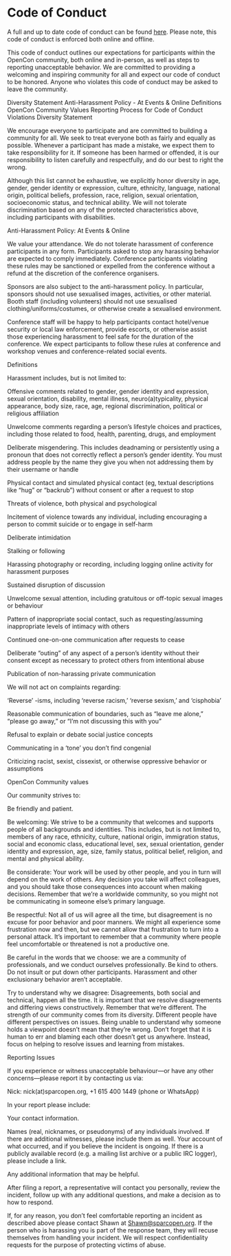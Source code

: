 # Code of Conduct

A full and up to date code of conduct can be found [here](http://www.opencon2017.org/code_of_conduct). Please note, this code of conduct is enforced both online and offline. 

This code of conduct outlines our expectations for participants within the OpenCon community, both online and in-person, as well as steps to reporting unacceptable behavior. We are committed to providing a welcoming and inspiring community for all and expect our code of conduct to be honored. Anyone who violates this code of conduct may be asked to leave the community.

Diversity Statement
Anti-Harassment Policy - At Events & Online
Definitions
OpenCon Community Values
Reporting Process for Code of Conduct Violations
Diversity Statement

We encourage everyone to participate and are committed to building a community for all. We seek to treat everyone both as fairly and equally as possible. Whenever a participant has made a mistake, we expect them to take responsibility for it. If someone has been harmed or offended, it is our responsibility to listen carefully and respectfully, and do our best to right the wrong.


Although this list cannot be exhaustive, we explicitly honor diversity in age, gender, gender identity or expression, culture, ethnicity, language, national origin, political beliefs, profession, race, religion, sexual orientation, socioeconomic status, and technical ability. We will not tolerate discrimination based on any of the protected characteristics above, including participants with disabilities.

Anti-Harassment Policy: At Events & Online

We value your attendance. We do not tolerate harassment of conference participants in any form. Participants asked to stop any harassing behavior are expected to comply immediately. Conference participants violating these rules may be sanctioned or expelled from the conference without a refund at the discretion of the conference organisers.

Sponsors are also subject to the anti-harassment policy. In particular, sponsors should not use sexualised images, activities, or other material. Booth staff (including volunteers) should not use sexualised clothing/uniforms/costumes, or otherwise create a sexualised environment.


Conference staff will be happy to help participants contact hotel/venue security or local law enforcement, provide escorts, or otherwise assist those experiencing harassment to feel safe for the duration of the conference. We expect participants to follow these rules at conference and workshop venues and conference-related social events.

Definitions

Harassment includes, but is not limited to:

Offensive comments related to gender, gender identity and expression, sexual orientation, disability, mental illness, neuro(a)typicality, physical appearance, body size, race, age, regional discrimination, political or religious affiliation

Unwelcome comments regarding a person’s lifestyle choices and practices, including those related to food, health, parenting, drugs, and employment

Deliberate misgendering. This includes deadnaming or persistently using a pronoun that does not correctly reflect a person’s gender identity. You must address people by the name they give you when not addressing them by their username or handle

Physical contact and simulated physical contact (eg, textual descriptions like “hug” or “backrub”) without consent or after a request to stop

Threats of violence, both physical and psychological

Incitement of violence towards any individual, including encouraging a person to commit suicide or to engage in self-harm

Deliberate intimidation

Stalking or following

Harassing photography or recording, including logging online activity for harassment purposes

Sustained disruption of discussion

Unwelcome sexual attention, including gratuitous or off-topic sexual images or behaviour

Pattern of inappropriate social contact, such as requesting/assuming inappropriate levels of intimacy with others

Continued one-on-one communication after requests to cease

Deliberate “outing” of any aspect of a person’s identity without their consent except as necessary to protect others from intentional abuse

Publication of non-harassing private communication

We will not act on complaints regarding:

‘Reverse’ -isms, including ‘reverse racism,’ ‘reverse sexism,’ and ‘cisphobia’

Reasonable communication of boundaries, such as “leave me alone,” “please go away,” or “I’m not discussing this with you”

Refusal to explain or debate social justice concepts

Communicating in a ‘tone’ you don’t find congenial

Criticizing racist, sexist, cissexist, or otherwise oppressive behavior or assumptions

OpenCon Community values

Our community strives to:

Be friendly and patient.

Be welcoming: We strive to be a community that welcomes and supports people of all backgrounds and identities. This includes, but is not limited to, members of any race, ethnicity, culture, national origin, immigration status, social and economic class, educational level, sex, sexual orientation, gender identity and expression, age, size, family status, political belief, religion, and mental and physical ability.

Be considerate: Your work will be used by other people, and you in turn will depend on the work of others. Any decision you take will affect colleagues, and you should take those consequences into account when making decisions. Remember that we’re a worldwide community, so you might not be communicating in someone else’s primary language.

Be respectful: Not all of us will agree all the time, but disagreement is no excuse for poor behavior and poor manners. We might all experience some frustration now and then, but we cannot allow that frustration to turn into a personal attack. It’s important to remember that a community where people feel uncomfortable or threatened is not a productive one.

Be careful in the words that we choose: we are a community of professionals, and we conduct ourselves professionally. Be kind to others. Do not insult or put down other participants. Harassment and other exclusionary behavior aren’t acceptable.

Try to understand why we disagree: Disagreements, both social and technical, happen all the time. It is important that we resolve disagreements and differing views constructively. Remember that we’re different. The strength of our community comes from its diversity. Different people have different perspectives on issues. Being unable to understand why someone holds a viewpoint doesn’t mean that they’re wrong. Don’t forget that it is human to err and blaming each other doesn’t get us anywhere. Instead, focus on helping to resolve issues and learning from mistakes.

Reporting Issues

If you experience or witness unacceptable behaviour—or have any other concerns—please report it by contacting us via:

Nick: nick(at)sparcopen.org, +1 615 400 1449 (phone or WhatsApp)

In your report please include:

Your contact information.

Names (real, nicknames, or pseudonyms) of any individuals involved. If there are additional witnesses, please include them as well. Your account of what occurred, and if you believe the incident is ongoing. If there is a publicly available record (e.g. a mailing list archive or a public IRC logger), please include a link.

Any additional information that may be helpful.

After filing a report, a representative will contact you personally, review the incident, follow up with any additional questions, and make a decision as to how to respond.

If, for any reason, you don’t feel comfortable reporting an incident as described above please contact Shawn at Shawn@sparcopen.org. If the person who is harassing you is part of the response team, they will recuse themselves from handling your incident. We will respect confidentiality requests for the purpose of protecting victims of abuse.
